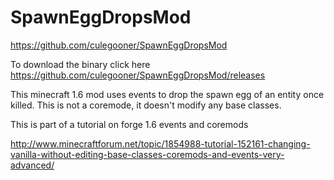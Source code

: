 SpawnEggDropsMod
================

https://github.com/culegooner/SpawnEggDropsMod

To download the binary click here https://github.com/culegooner/SpawnEggDropsMod/releases

This minecraft 1.6 mod uses events to drop the spawn egg of an entity once killed.
This is not a coremode, it doesn't modify any base classes. 

This is part of a tutorial on forge 1.6 events and coremods

http://www.minecraftforum.net/topic/1854988-tutorial-152161-changing-vanilla-without-editing-base-classes-coremods-and-events-very-advanced/
